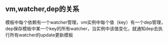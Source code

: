 
## vm,watcher,dep的关系

模板中每个依赖有一个watcher管理，vm实例中每个值（key）有一个dep管理，dep保存模板中某一个key的所有watcher，当实例中该值变化，就通知dep去执行所有watcher的update更新模板